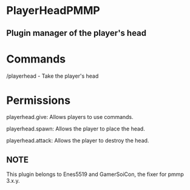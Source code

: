 # PlayerHeadPMMP
## Plugin manager of the player's head
# Commands
/playerhead <player Name> - Take the player's head
# Permissions
playerhead.give: Allows players to use commands.

playerhead.spawn: Allows the player to place the head.

playerhead.attack: Allows the player to destroy the head.

## NOTE
This plugin belongs to Enes5519 and GamerSoiCon, the fixer for pmmp 3.x.y.

